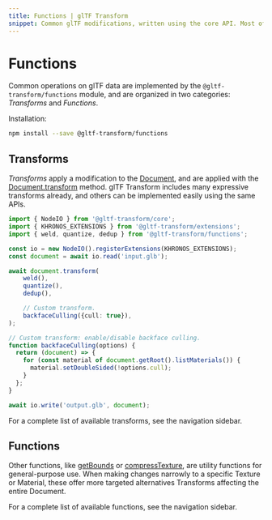 ```yaml
---
title: Functions | glTF Transform
snippet: Common glTF modifications, written using the core API. Most of these functions are Transforms, applying a modification to the Document…
---
```


# Functions

Common operations on glTF data are implemented by the `@gltf-transform/functions` module, and are organized in two categories: _Transforms_ and _Functions_.

Installation:

```bash
npm install --save @gltf-transform/functions
```

## Transforms

_Transforms_ apply a modification to the [Document](/modules/core/classes/Document), and are applied with the
[Document.transform](/modules/core/classes/Document#transform) method. glTF Transform includes many expressive transforms already, and
others can be implemented easily using the same APIs.

```typescript
import { NodeIO } from '@gltf-transform/core';
import { KHRONOS_EXTENSIONS } from '@gltf-transform/extensions';
import { weld, quantize, dedup } from '@gltf-transform/functions';

const io = new NodeIO().registerExtensions(KHRONOS_EXTENSIONS);
const document = await io.read('input.glb');

await document.transform(
	weld(),
	quantize(),
	dedup(),

	// Custom transform.
	backfaceCulling({cull: true}),
);

// Custom transform: enable/disable backface culling.
function backfaceCulling(options) {
  return (document) => {
    for (const material of document.getRoot().listMaterials()) {
      material.setDoubleSided(!options.cull);
    }
  };
}

await io.write('output.glb', document);
```

For a complete list of available transforms, see the navigation sidebar.

## Functions

Other functions, like [getBounds](/modules/functions/functions/getBounds) or [compressTexture](/modules/functions/functions/compressTexture), are utility functions for general-purpose use. When making changes narrowly to a specific Texture or Material, these offer more targeted alternatives Transforms affecting the entire Document.

For a complete list of available functions, see the navigation sidebar.
